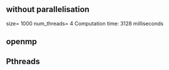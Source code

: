 ## without parallelisation
size= 1000
num_threads= 4
Computation time: 3128 milliseconds

## openmp


## Pthreads